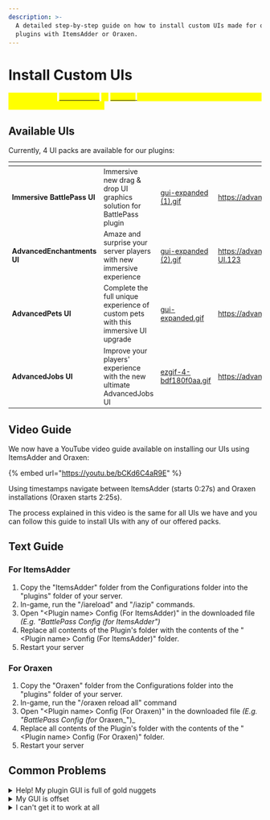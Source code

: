 ```yaml
---
description: >-
  A detailed step-by-step guide on how to install custom UIs made for our
  plugins with ItemsAdder or Oraxen.
---
```


# Install Custom UIs

<mark style="color:yellow;">You must have</mark> [<mark style="color:yellow;">**ItemsAdder**</mark>](https://www.spigotmc.org/resources/%E2%9C%A8itemsadder%E2%AD%90emotes-mobs-items-armors-hud-gui-emojis-blocks-wings-hats-liquids.73355/) <mark style="color:yellow;">**or**</mark> [<mark style="color:yellow;">**Oraxen**</mark> ](https://www.spigotmc.org/resources/%E2%98%84%EF%B8%8F-oraxen-custom-items-blocks-emotes-furniture-resourcepack-and-gui-1-18-1-21-4.72448/)<mark style="color:yellow;">installed and working properly before proceeding with these steps.</mark>

## Available UIs

Currently, 4 UI packs are available for our plugins:

<table data-card-size="large" data-view="cards"><thead><tr><th></th><th></th><th data-hidden data-card-cover data-type="files"></th><th data-hidden data-card-target data-type="content-ref"></th></tr></thead><tbody><tr><td><strong>Immersive BattlePass UI</strong></td><td>Immersive new drag &#x26; drop UI graphics solution for BattlePass plugin</td><td><a href="../.gitbook/assets/gui-expanded (1).gif">gui-expanded (1).gif</a></td><td><a href="https://advancedplugins.net/item/110">https://advancedplugins.net/item/110</a></td></tr><tr><td><strong>AdvancedEnchantments UI</strong></td><td>Amaze and surprise your server players with new immersive experience</td><td><a href="../.gitbook/assets/gui-expanded (2).gif">gui-expanded (2).gif</a></td><td><a href="https://advancedplugins.net/item/AdvancedEnchantments-UI.123">https://advancedplugins.net/item/AdvancedEnchantments-UI.123</a></td></tr><tr><td><strong>AdvancedPets UI</strong></td><td>Complete the full unique experience of custom pets with this immersive UI upgrade</td><td><a href="../.gitbook/assets/gui-expanded.gif">gui-expanded.gif</a></td><td><a href="https://advancedplugins.net/item/AdvancedPets-UI.137">https://advancedplugins.net/item/AdvancedPets-UI.137</a></td></tr><tr><td><strong>AdvancedJobs UI</strong></td><td>Improve your players' experience with the new ultimate AdvancedJobs UI</td><td><a href="../.gitbook/assets/ezgif-4-bdf180f0aa.gif">ezgif-4-bdf180f0aa.gif</a></td><td><a href="https://advancedplugins.net/item/AdvancedJobs-UI.189">https://advancedplugins.net/item/AdvancedJobs-UI.189</a></td></tr></tbody></table>

## Video Guide

We now have a YouTube video guide available on installing our UIs using ItemsAdder and Oraxen:



{% embed url="https://youtu.be/bCKd6C4aR9E" %}

Using timestamps navigate between ItemsAdder (starts 0:27s) and Oraxen installations (Oraxen starts 2:25s).

The process explained in this video is the same for all UIs we have and you can follow this guide to install UIs with any of our offered packs.

## Text Guide

### For ItemsAdder

1. Copy the "ItemsAdder" folder from the Configurations folder into the "plugins" folder of your server.
2. In-game, run the "/iareload" and "/iazip" commands.
3. Open "\<Plugin name> Config (For ItemsAdder)" in the downloaded file _(E.g. "BattlePass Config (for ItemsAdder")_
4. Replace all contents of the Plugin's folder with the contents of the "\<Plugin name> Config (For ItemsAdder)" folder.
5. Restart your server

### For Oraxen

1. Copy the "Oraxen" folder from the Configurations folder into the "plugins" folder of your server.
2. In-game, run the "/oraxen reload all" command
3. Open "\<Plugin name> Config (For Oraxen)" in the downloaded file _(E.g. "BattlePass Config (for_ Oraxen\_")\_
4. Replace all contents of the Plugin's folder with the contents of the "\<Plugin name> Config (For Oraxen)" folder.
5. Restart your server

## Common Problems

<details>

<summary>Help! My plugin GUI is full of gold nuggets</summary>

You have not installed or loaded the texture pack correctly yet! Make sure you added files in the ItemsAdder/Oraxen folder, then:\
\- For ItemsAdder run /iareload and /iazip commands\
\- For **Oraxen** run /oraxen reload all\
Restart your server and the UIs will be installed!

</details>

<details>

<summary>My GUI is offset</summary>

<img src="../.gitbook/assets/image.png" alt="" data-size="original">

If your GUI is offset like this and you are using Oraxen, you have not installed `glyphs` file's `shifts.yml` file correctly. Make sure you go into `/plugins/Oraxen/glyphs` and install the shifts.yml file from the pack. Make sure it overrides the file, as sometimes that is the problem. Afterwards restart.

</details>

<details>

<summary>I can't get it to work at all</summary>

Contact us on discord https://advancedplugins.net/discord and we will help you out ASAP.

</details>
